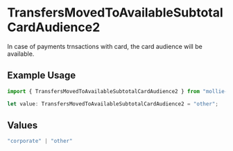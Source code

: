 # TransfersMovedToAvailableSubtotalCardAudience2

In case of payments trnsactions with card, the card audience will be available.

## Example Usage

```typescript
import { TransfersMovedToAvailableSubtotalCardAudience2 } from "mollie-api-typescript/models/operations";

let value: TransfersMovedToAvailableSubtotalCardAudience2 = "other";
```

## Values

```typescript
"corporate" | "other"
```